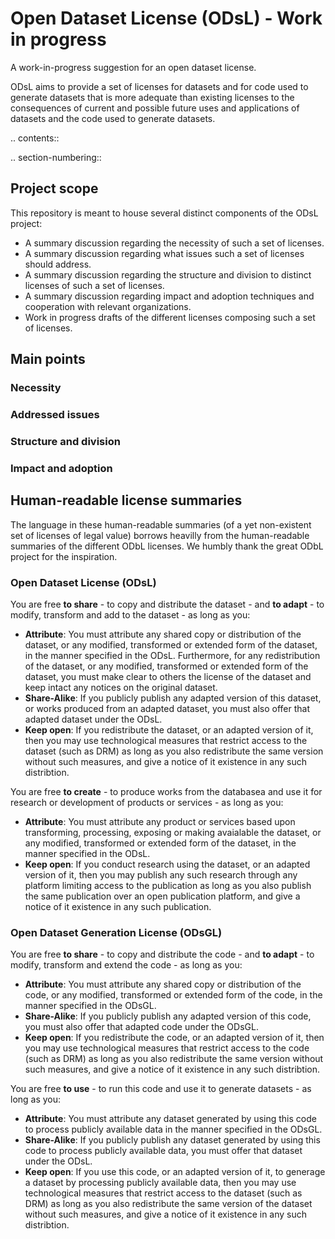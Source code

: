 # Open Dataset License (ODsL) - Work in progress
A work-in-progress suggestion for an open dataset license. 

ODsL aims to provide a set of licenses for datasets and for code used to generate datasets that is more adequate than existing licenses to the consequences of current and possible future uses and applications of datasets and the code used to generate datasets.


.. contents::

.. section-numbering::

## Project scope

This repository is meant to house several distinct components of the ODsL project:
* A summary discussion regarding the necessity of such a set of licenses.
* A summary discussion regarding what issues such a set of licenses should address.
* A summary discussion regarding the structure and division to distinct licenses of such a set of licenses.
* A summary discussion regarding impact and adoption techniques and cooperation with relevant organizations.
* Work in progress drafts of the different licenses composing such a set of licenses.


## Main points

### Necessity

### Addressed issues

### Structure and division

### Impact and adoption


## Human-readable license summaries

The language in these human-readable summaries (of a yet non-existent set of licenses of legal value) borrows heavilly from the human-readable summaries of the different ODbL licenses. We humbly thank the great ODbL project for the inspiration.

### Open Dataset License (ODsL)

You are free **to share** - to copy and distribute the dataset - and **to adapt** - to modify, transform and add to the dataset - as long as you:

* **Attribute**: You must attribute any shared copy or distribution of the dataset, or any modified, transformed or extended form of the dataset, in the manner specified in the ODsL. Furthermore, for any redistribution of the dataset, or any modified, transformed or extended form of the dataset, you must make clear to others the license of the dataset and keep intact any notices on the original dataset.
* **Share-Alike**: If you publicly publish any adapted version of this dataset, or works produced from an adapted dataset, you must also offer that adapted dataset under the ODsL.
* **Keep open**: If you redistribute the dataset, or an adapted version of it, then you may use technological measures that restrict access to the dataset (such as DRM) as long as you also redistribute the same version without such measures, and give a notice of it existence in any such distribtion.

You are free **to create** - to produce works from the databasea and use it for research or development of products or services - as long as you:

* **Attribute**: You must attribute any product or services based upon transforming, processing, exposing or making avaialable the dataset, or any modified, transformed or extended form of the dataset, in the manner specified in the ODsL. 
* **Keep open**: If you conduct research using the dataset, or an adapted version of it, then you may publish any such research through any platform limiting access to the publication as long as you also publish the same publication over an open publication platform, and give a notice of it existence in any such publication.

### Open Dataset Generation License (ODsGL)

You are free **to share** - to copy and distribute the code - and **to adapt** - to modify, transform and extend the code - as long as you:

* **Attribute**: You must attribute any shared copy or distribution of the code, or any modified, transformed or extended form of the code, in the manner specified in the ODsGL. 
* **Share-Alike**: If you publicly publish any adapted version of this code, you must also offer that adapted code under the ODsGL.
* **Keep open**: If you redistribute the code, or an adapted version of it, then you may use technological measures that restrict access to the code (such as DRM) as long as you also redistribute the same version without such measures, and give a notice of it existence in any such distribtion.

You are free **to use** - to run this code and use it to generate datasets - as long as you:

* **Attribute**: You must attribute any dataset generated by using this code to process publicly available data in the manner specified in the ODsGL. 
* **Share-Alike**: If you publicly publish any dataset generated by using this code to process publicly available data, you must offer that dataset under the ODsL.
* **Keep open**: If you use this code, or an adapted version of it, to generage a dataset by processing publicly available data, then you may use technological measures that restrict access to the dataset (such as DRM) as long as you also redistribute the same version of the dataset without such measures, and give a notice of it existence in any such distribtion.

